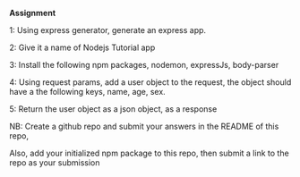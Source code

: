 <b>Assignment</b>


1: Using express generator, generate an express app.

2: Give it a name of Nodejs Tutorial app

3: Install the following npm packages, nodemon, expressJs, body-parser

4: Using request params, add a user object to the request, the object should have a the following keys, name, age, sex.

5: Return the user object as a json object, as a response

NB: Create a github repo and submit your answers in the README of this repo, 

Also, add your initialized npm package to this repo, then submit a link to the repo as your submission 

